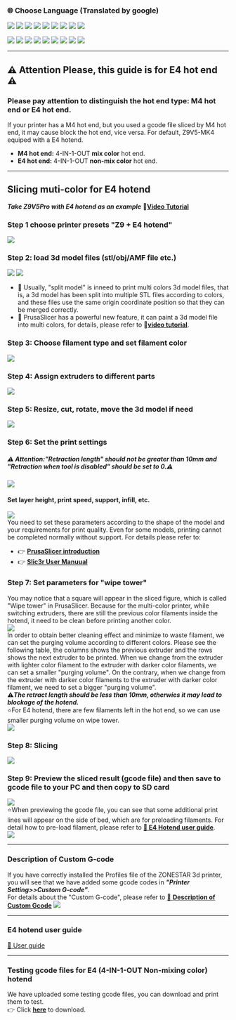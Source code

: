 ### :globe_with_meridians: Choose Language (Translated by google)
[![](../lanpic/ES.png)](https://github-com.translate.goog/ZONESTAR3D/Slicing-Guide/tree/master/PrusaSlicer/PrusaSlicerGuide_E4?_x_tr_sl=auto&_x_tr_tl=es)
[![](../lanpic/FR.png)](https://github-com.translate.goog/ZONESTAR3D/Slicing-Guide/tree/master/PrusaSlicer/PrusaSlicerGuide_E4?_x_tr_sl=auto&_x_tr_tl=fr)
[![](../lanpic/PT.png)](https://github-com.translate.goog/ZONESTAR3D/Slicing-Guide/tree/master/PrusaSlicer/PrusaSlicerGuide_E4?_x_tr_sl=auto&_x_tr_tl=pt)
[![](../lanpic/DE.png)](https://github-com.translate.goog/ZONESTAR3D/Slicing-Guide/tree/master/PrusaSlicer/PrusaSlicerGuide_E4?_x_tr_sl=auto&_x_tr_tl=de)
[![](../lanpic/IT.png)](https://github-com.translate.goog/ZONESTAR3D/Slicing-Guide/tree/master/PrusaSlicer/PrusaSlicerGuide_E4?_x_tr_sl=auto&_x_tr_tl=it)
[![](../lanpic/PL.png)](https://github-com.translate.goog/ZONESTAR3D/Slicing-Guide/tree/master/PrusaSlicer/PrusaSlicerGuide_E4?_x_tr_sl=auto&_x_tr_tl=pl)
[![](../lanpic/RU.png)](https://github-com.translate.goog/ZONESTAR3D/Slicing-Guide/tree/master/PrusaSlicer/PrusaSlicerGuide_E4?_x_tr_sl=auto&_x_tr_tl=ru)
[![](../lanpic/BR.png)](https://github-com.translate.goog/ZONESTAR3D/Slicing-Guide/tree/master/PrusaSlicer/PrusaSlicerGuide_E4?_x_tr_sl=auto&_x_tr_tl=pt)
[![](../lanpic/GR.png)](https://github-com.translate.goog/ZONESTAR3D/Slicing-Guide/tree/master/PrusaSlicer/PrusaSlicerGuide_E4?_x_tr_sl=auto&_x_tr_tl=el)

[![](../lanpic/JP.png)](https://github-com.translate.goog/ZONESTAR3D/Slicing-Guide/tree/master/PrusaSlicer/PrusaSlicerGuide_E4?_x_tr_sl=auto&_x_tr_tl=ja)
[![](../lanpic/KR.png)](https://github-com.translate.goog/ZONESTAR3D/Slicing-Guide/tree/master/PrusaSlicer/PrusaSlicerGuide_E4?_x_tr_sl=auto&_x_tr_tl=ko)
[![](../lanpic/ID.png)](https://github-com.translate.goog/ZONESTAR3D/Slicing-Guide/tree/master/PrusaSlicer/PrusaSlicerGuide_E4?_x_tr_sl=auto&_x_tr_tl=id)
[![](../lanpic/TH.png)](https://github-com.translate.goog/ZONESTAR3D/Slicing-Guide/tree/master/PrusaSlicer/PrusaSlicerGuide_E4?_x_tr_sl=auto&_x_tr_tl=th)
[![](../lanpic/VN.png)](https://github-com.translate.goog/ZONESTAR3D/Slicing-Guide/tree/master/PrusaSlicer/PrusaSlicerGuide_E4?_x_tr_sl=auto&_x_tr_tl=vi)
[![](../lanpic/IL.png)](https://github-com.translate.goog/ZONESTAR3D/Slicing-Guide/tree/master/PrusaSlicer/PrusaSlicerGuide_E4?_x_tr_sl=auto&_x_tr_tl=iw)
[![](../lanpic/SA.png)](https://github-com.translate.goog/ZONESTAR3D/Slicing-Guide/tree/master/PrusaSlicer/PrusaSlicerGuide_E4?_x_tr_sl=auto&_x_tr_tl=ar)
[![](../lanpic/TR.png)](https://github-com.translate.goog/ZONESTAR3D/Slicing-Guide/tree/master/PrusaSlicer/PrusaSlicerGuide_E4?_x_tr_sl=auto&_x_tr_tl=tr)
[![](../lanpic/CN.png)](https://github-com.translate.goog/ZONESTAR3D/Slicing-Guide/tree/master/PrusaSlicer/PrusaSlicerGuide_E4?_x_tr_sl=auto&_x_tr_tl=zh-CN)

-----
## :warning: Attention Please, this guide is for E4 hot end :warning:
### **Please pay attention to distinguish the hot end type: M4 hot end or E4 hot end**. 
If your printer has a M4 hot end, but you used a gcode file sliced by M4 hot end, it may cause block the hot end, vice versa. For default, Z9V5-MK4 equiped with a E4 hotend.
- **M4 hot end:** 4-IN-1-OUT **mix color** hot end.   
- **E4 hot end:** 4-IN-1-OUT **non-mix color** hot end.    

-----
## Slicing muti-color for E4 hotend
***Take Z9V5Pro with E4 hotend as an example***
:movie_camera:[**Video Tutorial**](https://youtu.be/aets9JZ92iU)
### Step 1 choose printer presets "Z9 + E4 hotend"
![](pic/slicingE4-1.png)
### Step 2: load 3d model files (stl/obj/AMF file etc.)
![](pic/loadstl_1.png) ![](pic/loadstl_2.png)
- :memo: Usually, "split model" is inneed to print multi colors 3d model files, that is, a 3d model has been split into multiple STL files according to colors, and these files use the same origin coordinate position so that they can be merged correctly.
- :star2: PrusaSlicer has a powerful new feature, it can paint a 3d model file into multi colors, for details, please refer to :movie_camera:[**video tutorial**](https://youtu.be/C0a3Uble8rY).
### Step 3: Choose filament type and set filament color
![](pic/filament_color.png)
### Step 4: Assign extruders to different parts
![](pic/assign_extruder.png)
### Step 5: Resize, cut, rotate, move the 3d model if need 
![](pic/slicing_adjust.png)  
### Step 6: Set the print settings 
##### :warning: Attention:*"Retraction length"* should not be greater than 10mm and *"Retraction when tool is disabled"* should be set to 0.:warning:  
![](pic/slicingE4-4.jpg) 

#### Set layer height, print speed, support, infill, etc.  
![](pic/slicing_set.png)   
You need to set these parameters according to the shape of the model and your requirements for print quality. Even for some models, printing cannot be completed normally without support. For details please refer to:
- :point_right: [**PrusaSlicer introduction**](https://help.prusa3d.com/article/general-info_1910)
- :point_right: [**Slic3r User Manuual**](https://manual.slic3r.org/)    

### Step 7: Set parameters for "wipe tower"
You may notice that a square will appear in the sliced figure, which is called "Wipe tower" in PrusaSlicer. Because for the multi-color printer, while switching extruders, there are still the previous color filaments inside the hotend, it need to be clean before printing another color.   
![](pic/wipe_tower.png)    
In order to obtain better cleaning effect and minimize to waste filament, we can set the purging volume according to different colors. Please see the following table, the columns shows the previous extruder and the rows shows the next extruder to be printed. When we change from the extruder with lighter color filament to the extruder with darker color filaments, we can set a smaller "purging volume". On the contrary, when we change from the extruder with darker color filaments to the extruder with darker color filament, we need to set a bigger "purging volume".  
:warning:***The retract length should be less than 10mm, otherwies it may lead to blockage of the hotend.***    
:star:For E4 hotend, there are few filaments left in the hot end, so we can use smaller purging volume on wipe tower.  
![](pic/slicingE4-2.png)  
### Step 8: Slicing
![](pic/slicing_go.png)  
### Step 9: Preview the sliced result (gcode file) and then save to gcode file to your PC and then copy to SD card
![](pic/slicing_save.png)  
:star:When previewing the gcode file, you can see that some additional print lines will appear on the side of bed, which are for preloading filaments. For detail how to pre-load filament, please refer to [**:book: E4 Hotend user guide**](https://github.com/ZONESTAR3D/Upgrade-kit-guide/tree/main/HOTEND/E4%204-IN-1-OUT%20Non-Mixing%20Color%20Hotend/User_guide/readme.md).   
![](pic/slicingE4-3.png)  


-----
### Description of Custom G-code 
If you have correctly installed the Profiles file of the ZONESTAR 3d printer, you will see that we have added some gcode codes in ***"Printer Setting>>Custom G-code"***.  
For details about the "Custom G-code", please refer to [:book: **Description of Custom Gcode**](./Custom_Gcode.md)
![](./pic/Custom_Gcode.jpg)

-----
### E4 hotend user guide
[:book: User guide](https://github.com/ZONESTAR3D/Upgrade-kit-guide/tree/main/HOTEND/E4%204-IN-1-OUT%20Non-Mixing%20Color%20Hotend)

-----       
### Testing gcode files for E4 (4-IN-1-OUT Non-mixing color) hotend
We have uploaded some testing gcode files, you can download and print them to test.   
:point_right: Click [**here**](./test_gcode/E4/readme.md) to download.